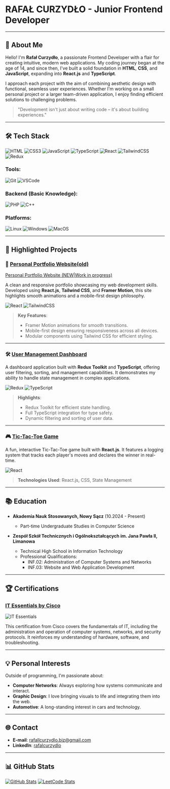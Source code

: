# RAFAŁ CURZYDŁO - Junior Frontend Developer

---

## 🌟 **About Me**

Hello! I'm **Rafał Curzydło**, a passionate Frontend Developer with a flair for creating intuitive, modern web applications. My coding journey began at the age of 14, and since then, I've built a solid foundation in **HTML**, **CSS**, and **JavaScript**, expanding into **React.js** and **TypeScript**.

I approach each project with the aim of combining aesthetic design with functional, seamless user experiences. Whether I'm working on a small personal project or a larger team-driven application, I enjoy finding efficient solutions to challenging problems.

> "Development isn't just about writing code – it's about building experiences."

---

## 🛠️ **Tech Stack**

<!-- Odznaki dla wyraźnego podkreślenia umiejętności -->

![HTML](https://img.shields.io/badge/HTML5-E34F26?style=for-the-badge&logo=html5&logoColor=white)
![CSS3](https://img.shields.io/badge/CSS3-1572B6?style=for-the-badge&logo=css3&logoColor=white)
![JavaScript](https://img.shields.io/badge/JavaScript-ES6%2B-yellow?style=for-the-badge&logo=javascript&logoColor=white)
![TypeScript](https://img.shields.io/badge/TypeScript-4.5.4-blue?style=for-the-badge&logo=typescript&logoColor=white)
![React](https://img.shields.io/badge/React-16.13.1-blue?style=for-the-badge&logo=react&logoColor=white)
![TailwindCSS](https://img.shields.io/badge/TailwindCSS-2.0.1-lightblue?style=for-the-badge&logo=tailwindcss&logoColor=white)
![Redux](https://img.shields.io/badge/Redux-4.0.5-purple?style=for-the-badge&logo=redux&logoColor=white)

### Tools:

![Git](https://img.shields.io/badge/Git-2.30.0-orange?style=for-the-badge&logo=git&logoColor=white)
![VSCode](https://img.shields.io/badge/VSCode-1.52.1-blue?style=for-the-badge&logo=visual-studio-code&logoColor=white)

### Backend (Basic Knowledge):

![PHP](https://img.shields.io/badge/PHP-7.4.3-blue?style=for-the-badge&logo=php&logoColor=white)
![C++](https://img.shields.io/badge/C++-17-blue?style=for-the-badge&logo=cplusplus&logoColor=white)

### Platforms:

![Linux](https://img.shields.io/badge/Linux-Ubuntu-orange?style=for-the-badge&logo=linux&logoColor=white)
![Windows](https://img.shields.io/badge/Windows-10-blue?style=for-the-badge&logo=windows&logoColor=white)
![MacOS](https://img.shields.io/badge/MacOS-BigSur-lightgrey?style=for-the-badge&logo=apple&logoColor=white)

---

## 🚀 **Highlighted Projects**

### 💼 [Personal Portfolio Website(old)](https://github.com/Szadolowski/szadolowskiWeb)
[Personal Portfolio Website (NEW|Work in progress) ](https://github.com/Szadolowski/PortfolioWebsite)

A clean and responsive portfolio showcasing my web development skills. Developed using **React.js**, **Tailwind CSS**, and **Framer Motion**, this site highlights smooth animations and a mobile-first design philosophy.

<!-- Ikonki, aby były subtelniejsze -->

![React](https://img.icons8.com/color/48/000000/react-native.png)
![TailwindCSS](https://img.icons8.com/color/48/000000/tailwindcss.png)

> **Key Features**:
>
> - Framer Motion animations for smooth transitions.
> - Mobile-first design ensuring responsiveness across all devices.
> - Modular components using Tailwind CSS for efficient styling.

---

### 🛠️ [User Management Dashboard](https://github.com/Szadolowski/RafalCurzydloProject)

A dashboard application built with **Redux Toolkit** and **TypeScript**, offering user filtering, sorting, and management capabilities. It demonstrates my ability to handle state management in complex applications.

![Redux](https://img.icons8.com/color/48/000000/redux.png)
![TypeScript](https://img.icons8.com/color/48/000000/typescript.png)

> **Highlights**:
>
> - Redux Toolkit for efficient state handling.
> - Full TypeScript integration for type safety.
> - Dynamic filtering and sorting of user data.

---

### 🎮 [Tic-Tac-Toe Game](https://github.com/Szadolowski/tic-tac-toe)

A fun, interactive Tic-Tac-Toe game built with **React.js**. It features a logging system that tracks each player's moves and declares the winner in real-time.

![React](https://img.icons8.com/color/48/000000/react-native.png)

> **Technologies Used**: React.js, CSS, State Management

---

## 📚 **Education**

- **Akademia Nauk Stosowanych, Nowy Sącz** (10.2024 - Present)

  - Part-time Undergraduate Studies in Computer Science

- **Zespół Szkół Technicznych i Ogólnokształcących im. Jana Pawła II, Limanowa**
  - Technical High School in Information Technology
  - Professional Qualifications:
    - INF.02: Administration of Computer Systems and Networks
    - INF.03: Website and Web Application Development

---

## 🏆 **Certifications**

### [IT Essentials by Cisco](https://www.credly.com/badges/50d5f35e-3d2e-4bf8-9e53-ef22c4c9972e/public_url)

![IT Essentials](https://images.credly.com/size/110x110/images/19e742ef-13be-4d26-87ed-ac8f5fd0643c/image.png)

This certification from Cisco covers the fundamentals of IT, including the administration and operation of computer systems, networks, and security protocols. It reinforces my understanding of hardware, software, and troubleshooting.

---

## 💡 **Personal Interests**

Outside of programming, I'm passionate about:

- **Computer Networks**: Always exploring how systems communicate and interact.
- **Graphic Design**: I love bringing visuals to life and integrating them into the web.
- **Automotive**: A long-standing interest in cars and technology.

---

## 🌐 **Contact**

- **E-mail**: [rafallcurzydlo.biz@gmail.com](mailto:rafallcurzydlo.biz@gmail.com)
- **LinkedIn**: [rafalcurzydlo](https://www.linkedin.com/in/rafalcurzydlo)

---

## 📊 **GitHub Stats**

[![GitHub Stats](https://github-readme-stats.vercel.app/api?username=Szadolowski&show_icons=true&theme=radical)](https://github.com/Szadolowski)
[![LeetCode Stats](https://leetcode.card.workers.dev/Szadolowski?theme=dark&font=baloo&extension=null)](https://leetcode.com/u/Szadolowski/)
